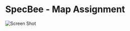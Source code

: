 # SpecBee - Map Assignment



![Screen Shot](https://github.com/raghunandankavi2010/SamplesAndroid/blob/master/SpecBeeMapAssignment/Screenshot_20171121-024857.png)
